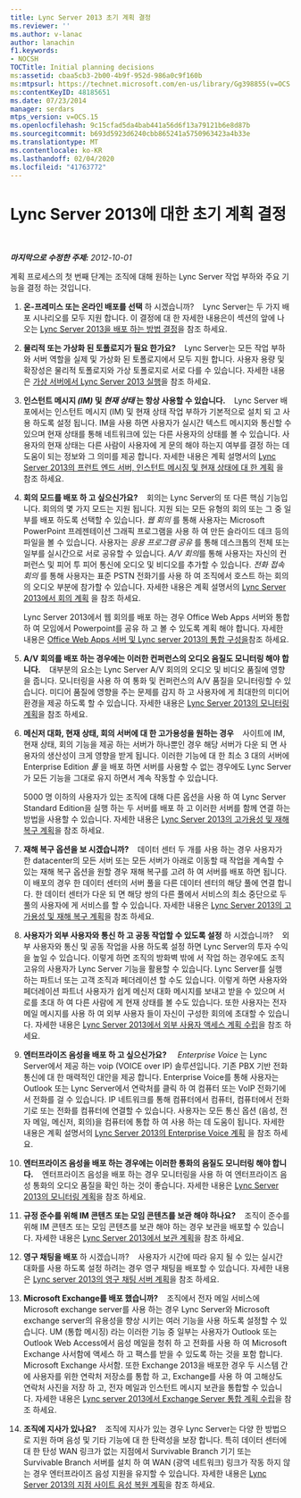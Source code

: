 ```yaml
---
title: Lync Server 2013 초기 계획 결정
ms.reviewer: ''
ms.author: v-lanac
author: lanachin
f1.keywords:
- NOCSH
TOCTitle: Initial planning decisions
ms:assetid: cbaa5cb3-2b00-4b9f-952d-986a0c9f160b
ms:mtpsurl: https://technet.microsoft.com/en-us/library/Gg398855(v=OCS.15)
ms:contentKeyID: 48185651
ms.date: 07/23/2014
manager: serdars
mtps_version: v=OCS.15
ms.openlocfilehash: 9c15cfad5da4bab441a56d6f13a79121b6e8d87b
ms.sourcegitcommit: b693d5923d6240cbb865241a5750963423a4b33e
ms.translationtype: MT
ms.contentlocale: ko-KR
ms.lasthandoff: 02/04/2020
ms.locfileid: "41763772"
---
```

<div data-xmlns="http://www.w3.org/1999/xhtml">

<div class="topic" data-xmlns="http://www.w3.org/1999/xhtml" data-msxsl="urn:schemas-microsoft-com:xslt" data-cs="http://msdn.microsoft.com/en-us/">

<div data-asp="http://msdn2.microsoft.com/asp">

# <a name="initial-planning-decisions-for-lync-server-2013"></a>Lync Server 2013에 대한 초기 계획 결정

</div>

<div id="mainSection">

<div id="mainBody">

<span> </span>

_**마지막으로 수정한 주제:** 2012-10-01_

계획 프로세스의 첫 번째 단계는 조직에 대해 원하는 Lync Server 작업 부하와 주요 기능을 결정 하는 것입니다.

1.  **온-프레미스 또는 온라인 배포를 선택** 하 시겠습니까?    Lync Server는 두 가지 배포 시나리오를 모두 지원 합니다. 이 결정에 대 한 자세한 내용은이 섹션의 앞에 나오는 [Lync Server 2013을 배포 하는 방법 결정](lync-server-2013-deciding-how-to-deploy-microsoft-lync.md)을 참조 하세요.

2.  **물리적 또는 가상화 된 토폴로지가 필요 한가요?**    Lync Server는 모든 작업 부하와 서버 역할을 실제 및 가상화 된 토폴로지에서 모두 지원 합니다. 사용자 용량 및 확장성은 물리적 토폴로지와 가상 토폴로지로 서로 다를 수 있습니다. 자세한 내용은 [가상 서버에서 Lync Server 2013 실행](lync-server-2013-running-lync-server-on-virtual-servers.md)을 참조 하세요.

3.  **인스턴트 메시지 *(IM)* 및 *현재 상태* 는 항상 사용할 수 있습니다.**    Lync Server 배포에서는 인스턴트 메시지 (IM) 및 현재 상태 작업 부하가 기본적으로 설치 되 고 사용 하도록 설정 됩니다. IM을 사용 하면 사용자가 실시간 텍스트 메시지와 통신할 수 있으며 현재 상태를 통해 네트워크에 있는 다른 사용자의 상태를 볼 수 있습니다. 사용자의 현재 상태는 다른 사람이 사용자에 게 문의 해야 하는지 여부를 결정 하는 데 도움이 되는 정보와 그 의미를 제공 합니다. 자세한 내용은 계획 설명서의 [Lync Server 2013의 프런트 엔드 서버, 인스턴트 메시징 및 현재 상태에 대 한 계획](lync-server-2013-planning-for-front-end-servers-instant-messaging-and-presence.md) 을 참조 하세요.

4.  **회의 모드를 배포 하 고 싶으신가요?**    회의는 Lync Server의 또 다른 핵심 기능입니다. 회의의 몇 가지 모드는 지원 됩니다. 지원 되는 모든 유형의 회의 또는 그 중 일부를 배포 하도록 선택할 수 있습니다. *웹 회의* 를 통해 사용자는 Microsoft PowerPoint 프레젠테이션 그래픽 프로그램을 사용 하 여 만든 슬라이드 데크 등의 파일을 볼 수 있습니다. 사용자는 *응용 프로그램 공유* 를 통해 데스크톱의 전체 또는 일부를 실시간으로 서로 공유할 수 있습니다. *A/V 회의*를 통해 사용자는 자신의 컨퍼런스 및 피어 투 피어 통신에 오디오 및 비디오를 추가할 수 있습니다. *전화 접속 회의* 를 통해 사용자는 표준 PSTN 전화기를 사용 하 여 조직에서 호스트 하는 회의의 오디오 부분에 참가할 수 있습니다. 자세한 내용은 계획 설명서의 [Lync Server 2013에서 회의 계획](lync-server-2013-planning-for-conferencing.md) 을 참조 하세요.
    
    Lync Server 2013에서 웹 회의를 배포 하는 경우 Office Web Apps 서버와 통합 하 여 모임에서 Powerpoint를 공유 하 고 볼 수 있도록 계획 해야 합니다. 자세한 내용은 [Office Web Apps 서버 및 Lync server 2013의 통합 구성을](lync-server-2013-enabling-office-web-apps-server-and-lync-server-2013.md)참조 하세요.

5.  **A/V 회의를 배포 하는 경우에는 이러한 컨퍼런스의 오디오 음질도 모니터링 해야 합니다.**    대부분의 요소는 Lync Server A/V 회의의 오디오 및 비디오 품질에 영향을 줍니다. 모니터링을 사용 하 여 통화 및 컨퍼런스의 A/V 품질을 모니터링할 수 있습니다. 미디어 품질에 영향을 주는 문제를 감지 하 고 사용자에 게 최대한의 미디어 환경을 제공 하도록 할 수 있습니다. 자세한 내용은 [Lync Server 2013의 모니터링 계획](lync-server-2013-planning-for-monitoring.md)을 참조 하세요.

6.  **메신저 대화, 현재 상태, 회의 서버에 대 한 고가용성을 원하는 경우**    사이트에 IM, 현재 상태, 회의 기능을 제공 하는 서버가 하나뿐인 경우 해당 서버가 다운 되 면 사용자의 생산성이 크게 영향을 받게 됩니다. 이러한 기능에 대 한 최소 3 대의 서버에 Enterprise Edition *풀* 을 배포 하면 서버를 사용할 수 없는 경우에도 Lync Server가 모든 기능을 그대로 유지 하면서 계속 작동할 수 있습니다.
    
    5000 명 이하의 사용자가 있는 조직에 대해 다른 옵션을 사용 하 여 Lync Server Standard Edition을 실행 하는 두 서버를 배포 하 고 이러한 서버를 함께 연결 하는 방법을 사용할 수 있습니다. 자세한 내용은 [Lync Server 2013의 고가용성 및 재해 복구 계획](lync-server-2013-planning-for-high-availability-and-disaster-recovery.md)을 참조 하세요.

7.  **재해 복구 옵션을 보 시겠습니까?**    데이터 센터 두 개를 사용 하는 경우 사용자가 한 datacenter의 모든 서버 또는 모든 서버가 아래로 이동할 때 작업을 계속할 수 있는 재해 복구 옵션을 원할 경우 재해 복구를 고려 하 여 서버를 배포 하면 됩니다. 이 배포의 경우 한 데이터 센터의 서버 풀을 다른 데이터 센터의 해당 풀에 연결 합니다. 한 데이터 센터가 다운 되 면 해당 쌍의 다른 풀에서 서비스의 최소 중단으로 두 풀의 사용자에 게 서비스를 할 수 있습니다. 자세한 내용은 [Lync Server 2013의 고가용성 및 재해 복구 계획](lync-server-2013-planning-for-high-availability-and-disaster-recovery.md)을 참조 하세요.

8.  **사용자가 외부 사용자와 통신 하 고 공동 작업할 수 있도록 설정** 하 시겠습니까?    외부 사용자와 통신 및 공동 작업을 사용 하도록 설정 하면 Lync Server의 투자 수익을 높일 수 있습니다. 이렇게 하면 조직의 방화벽 밖에 서 작업 하는 경우에도 조직 고유의 사용자가 Lync Server 기능을 활용할 수 있습니다. Lync Server를 실행 하는 파트너 또는 고객 조직과 페더레이션 할 수도 있습니다. 이렇게 하면 사용자와 페더레이션 파트너 사용자가 쉽게 메신저 대화 메시지를 보내고 받을 수 있으며 서로를 초대 하 여 다른 사람에 게 현재 상태를 볼 수도 있습니다. 또한 사용자는 전자 메일 메시지를 사용 하 여 외부 사용자 들이 자신이 구성한 회의에 초대할 수 있습니다. 자세한 내용은 [Lync Server 2013에서 외부 사용자 액세스 계획 수립](lync-server-2013-planning-for-external-user-access.md)을 참조 하세요.

9.  **엔터프라이즈 음성을 배포 하 고 싶으신가요?**     *Enterprise Voice* 는 Lync Server에서 제공 하는 voip (VOICE over IP) 솔루션입니다. 기존 PBX 기반 전화 통신에 대 한 매력적인 대안을 제공 합니다. Enterprise Voice를 통해 사용자는 Outlook 또는 Lync Server에서 연락처를 클릭 하 여 컴퓨터 또는 VoIP 전화기에서 전화를 걸 수 있습니다. IP 네트워크를 통해 컴퓨터에서 컴퓨터, 컴퓨터에서 전화기로 또는 전화를 컴퓨터에 연결할 수 있습니다. 사용자는 모든 통신 옵션 (음성, 전자 메일, 메신저, 회의)을 컴퓨터에 통합 하 여 사용 하는 데 도움이 됩니다. 자세한 내용은 계획 설명서의 [Lync Server 2013의 Enterprise Voice 계획](lync-server-2013-planning-for-enterprise-voice.md) 을 참조 하세요.

10. **엔터프라이즈 음성을 배포 하는 경우에는 이러한 통화의 음질도 모니터링 해야 합니다.**    엔터프라이즈 음성을 배포 하는 경우 모니터링을 사용 하 여 엔터프라이즈 음성 통화의 오디오 품질을 확인 하는 것이 좋습니다. 자세한 내용은 [Lync Server 2013의 모니터링 계획](lync-server-2013-planning-for-monitoring.md)을 참조 하세요.

11. **규정 준수를 위해 IM 콘텐츠 또는 모임 콘텐츠를 보관 해야 하나요?**    조직이 준수를 위해 IM 콘텐츠 또는 모임 콘텐츠를 보관 해야 하는 경우 보관을 배포할 수 있습니다. 자세한 내용은 [Lync Server 2013에서 보관 계획](lync-server-2013-planning-for-archiving.md)을 참조 하세요.

12. **영구 채팅을 배포** 하 시겠습니까?    사용자가 시간에 따라 유지 될 수 있는 실시간 대화를 사용 하도록 설정 하려는 경우 영구 채팅을 배포할 수 있습니다. 자세한 내용은 [Lync server 2013의 영구 채팅 서버 계획](lync-server-2013-planning-for-persistent-chat-server.md)을 참조 하세요.

13. **Microsoft Exchange를 배포 했습니까?**    조직에서 전자 메일 서비스에 Microsoft exchange server를 사용 하는 경우 Lync Server와 Microsoft exchange server의 유용성을 향상 시키는 여러 기능을 사용 하도록 설정할 수 있습니다. UM (통합 메시징) 라는 이러한 기능 중 일부는 사용자가 Outlook 또는 Outlook Web Access에서 음성 메일을 청취 하 고 전화를 사용 하 여 Microsoft Exchange 사서함에 액세스 하 고 팩스를 받을 수 있도록 하는 것을 포함 합니다. Microsoft Exchange 사서함. 또한 Exchange 2013을 배포한 경우 두 시스템 간에 사용자를 위한 연락처 저장소를 통합 하 고, Exchange를 사용 하 여 고해상도 연락처 사진을 저장 하 고, 전자 메일과 인스턴트 메시지 보관을 통합할 수 있습니다. 자세한 내용은 [Lync server 2013에서 Exchange Server 통합 계획 수립](lync-server-2013-planning-for-exchange-server-integration.md)을 참조 하세요.

14. **조직에 지사가 있나요?**    조직에 지사가 있는 경우 Lync Server는 다양 한 방법으로 지원 하며 음성 및 기타 기능에 대 한 탄력성을 보장 합니다. 특히 데이터 센터에 대 한 탄성 WAN 링크가 없는 지점에서 Survivable Branch 기기 또는 Survivable Branch 서버를 설치 하 여 WAN (광역 네트워크) 링크가 작동 하지 않는 경우 엔터프라이즈 음성 지원을 유지할 수 있습니다. 자세한 내용은 [Lync Server 2013의 지점 사이트 음성 복원 계획](lync-server-2013-planning-for-branch-site-voice-resiliency.md)을 참조 하세요.

</div>

<span> </span>

</div>

</div>

</div>

